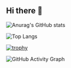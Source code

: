 ## Hi there 👋

![Anurag's GitHub stats](https://github-readme-stats.vercel.app/api?username=joker-fsfs&show_icons=true&theme=radical)

![Top Langs](https://github-readme-stats.vercel.app/api/top-langs/?username=joker-fsfs&layout=compact&theme=radical)

[![trophy](https://github-profile-trophy.vercel.app/?username=joker-fsfs&theme=gruvbox)](https://github.com/ryo-ma/github-profile-trophy)

![GitHub Activity Graph](https://github-readme-activity-graph.cyclic.app/graph?username=joker-fsfs&theme=github)




<!--
**joker-fsfs/joker-fsfs** is a ✨ _special_ ✨ repository because its `README.md` (this file) appears on your GitHub profile.

Here are some ideas to get you started:

- 🔭 I’m currently working on ...
- 🌱 I’m currently learning ...
- 👯 I’m looking to collaborate on ...
- 🤔 I’m looking for help with ...
- 💬 Ask me about ...
- 📫 How to reach me: ...
- 😄 Pronouns: ...
- ⚡ Fun fact: ...
-->
